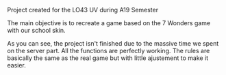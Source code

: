 Project created for the LO43 UV during A19 Semester

The main objective is to recreate a game based on the 7 Wonders game with our school skin.

As you can see, the project isn't finished due to the massive time we spent on the server part. All the functions are perfectly working.
The rules are basically the same as the real game but with little ajustement to make it easier.
